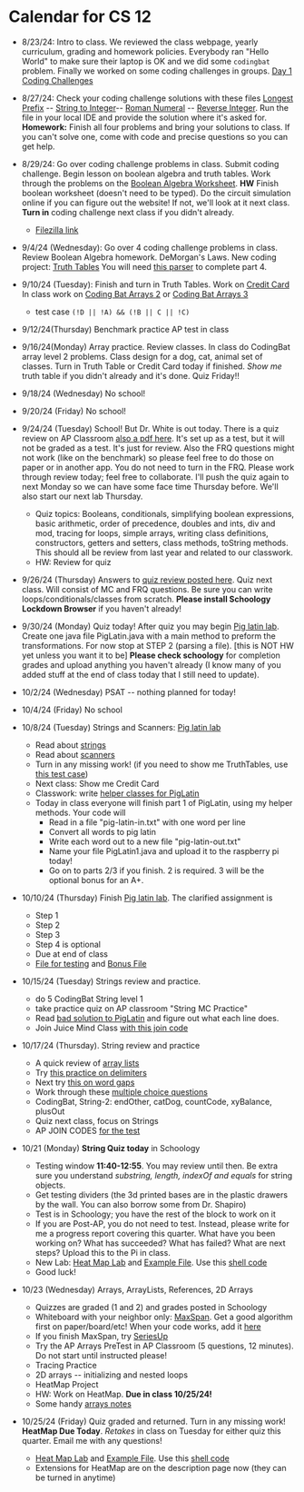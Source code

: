 # Calendar for CS 12

- 8/23/24: Intro to class. We reviewed the class webpage, yearly curriculum, grading and homework policies. Everybody ran "Hello World" to make sure their laptop is OK and we did some `codingbat` problem. Finally we worked on some coding challenges in groups. [Day 1 Coding Challenges](day01.md)


- 8/27/24: Check your coding challenge solutions with these files [Longest Prefix](../code/LongestPrefix.java) -- [String to Integer](../code/AtoIProblem.java)-- [Roman Numeral](../code/RomanToInt.java) -- [Reverse Integer](../code/ReverseInt.java). Run the file in your local IDE and provide the solution where it's asked for. **Homework:** Finish all four problems and bring your solutions to class. If you can't solve one, come with code and precise questions so you can get help.

- 8/29/24: Go over coding challenge problems in class. Submit coding challenge. Begin lesson on boolean algebra and truth tables. Work through the problems on the [Boolean Algebra Worksheet](./boolean.pdf). **HW** Finish boolean worksheet (doesn't need to be typed). Do the circuit simulation online if you can figure out the website! If not, we'll look at it next class. **Turn in** coding challenge next class if you didn't already.
	* [Filezilla link](https://filezilla-project.org/download.php?show_all=1)

- 9/4/24 (Wednesday): Go over 4 coding challenge problems in class. Review Boolean Algebra homework. DeMorgan's Laws. New coding project: [Truth Tables](../AP_shared/truth-tables.md) You will need [this parser](../code/BooleanExpressionParser.java) to complete part 4.

- 9/10/24 (Tuesday): Finish and turn in Truth Tables. Work on [Credit Card](../AP_shared/Credit_Card_Validation.pdf) In class work on [Coding Bat Arrays 2](https://codingbat.com/java/Array-2) or [Coding Bat Arrays 3](https://codingbat.com/java/Array-2)
	- test case `(!D || !A) && (!B || C || !C)`
- 9/12/24(Thursday) Benchmark practice AP test in class
- 9/16/24(Monday) Array practice. Review classes. In class do CodingBat array level 2 problems. Class design for a dog, cat, animal set of classes. Turn in Truth Table or Credit Card today if finished. *Show me* truth table if you didn't already and it's done. Quiz Friday!!
- 9/18/24 (Wednesday) No school!
- 9/20/24 (Friday) No school!
- 9/24/24 (Tuesday) School! But Dr. White is out today. There is a quiz review on AP Classroom [also a pdf here](../AP_shared/Quiz_Review_1.pdf). It's set up as a test, but it will not be graded as a test. It's just for review. Also the FRQ questions might not work (like on the benchmark) so please feel free to do those on paper or in another app. You do not need to turn in the FRQ. Please work through review today; feel free to collaborate. I'll push the quiz again to next Monday so we can have some face time Thursday before. We'll also start our next lab Thursday.
    - Quiz topics: Booleans, conditionals, simplifying boolean expressions, basic arithmetic, order of precedence, doubles and ints, div and mod, tracing for loops, simple arrays, writing class definitions, constructors, getters and setters, class methods, toString methods. This should all be review from last year and related to our classwork.
    - HW: Review for quiz
- 9/26/24 (Thursday) Answers to [quiz review posted here](../AP_shared/Review_1_key.pdf). Quiz next class. Will consist of MC and FRQ questions. Be sure you can write loops/conditionals/classes from scratch.
**Please install Schoology Lockdown Browser** if you haven't already!
- 9/30/24 (Monday) Quiz today! After quiz you may begin [Pig latin lab](../AP_shared/PigLatin.pdf). Create one java file PigLatin.java with a main method to preform the transformations. For now stop at STEP 2 (parsing a file). [this is NOT HW yet unless you want it to be] **Please check schoology** for completion grades and upload anything you haven't already (I know many of you added stuff at the end of class today that I still need to update).
- 10/2/24 (Wednesday) PSAT -- nothing planned for today!
- 10/4/24 (Friday) No school
- 10/8/24 (Tuesday) Strings and Scanners: [Pig latin lab](../AP_shared/PigLatin.pdf)
	- Read about [strings](../AP_shared/strings.md)
	- Read about [scanners](../AP_shared/scanners.md)
	- Turn in any missing work! (if you need to show me TruthTables, use [this test case](../AP_shared/true-check.md))
	- Next class: Show me Credit Card
	- Classwork: write [helper classes for PigLatin](../AP_shared/pig-helper.md)
	- Today in class everyone will finish part 1 of PigLatin, using my helper methods. Your code will
		- Read in a file "pig-latin-in.txt" with one word per line
		- Convert all words to pig latin
		- Write each word out to a new file "pig-latin-out.txt"
		- Name your file PigLatin1.java and upload it to the raspberry pi today!
		- Go on to parts 2/3 if you finish. 2 is required. 3 will be the optional bonus for an A+.
- 10/10/24 (Thursday) Finish [Pig latin lab](../AP_shared/PigLatin-2024.pdf). The clarified assignment is
	- Step 1
	- Step 2
	- Step 3
	- Step 4 is optional
	- Due at end of class
	- [File for testing](../AP_shared/PigLatin.txt) and [Bonus File](../AP_shared/PigLatinBonus.txt)
- 10/15/24 (Tuesday) Strings review and practice.
	- do 5 CodingBat String level 1
	- take practice quiz on AP classroom "String MC Practice"
	- Read [bad solution to PigLatin](../AP_shared/badpig.md) and figure out what each line does.
	- Join Juice Mind Class [with this join code](https://play.juicemind.com/joinTeam/ITiQApa9wPwnXKmabxJA)
- 10/17/24 (Thursday). String review and practice
	- A quick review of [array lists](../AP_shared/ArrayListReview.md)
	- Try [this practice on delimiters](https://runestone.academy/ns/books/published/csawesome/Unit7-ArrayList/2019delimitersQ3a.html)
	- Next try [this on word gaps](https://runestone.academy/ns/books/published/csawesome/Unit7-ArrayList/2016freeresponseQ4A.html)
	- Work through these [multiple choice questions](https://runestone.academy/ns/books/published/csawesome/Unit2-Using-Objects/Exercises.html)
	- CodingBat, String-2: endOther, catDog, countCode, xyBalance, plusOut
	- Quiz next class, focus on Strings
	- AP JOIN CODES [for the test](../AP_shared/apcodes.md)
- 10/21 (Monday) **String Quiz today** in Schoology
  - Testing window **11:40-12:55**. You may review until then. Be extra sure you understand *substring, length, indexOf and equals* for string objects.
  - Get testing dividers (the 3d printed bases are in the plastic drawers by the wall. You can also borrow some from Dr. Shapiro)
  - Test is in Schoology; you have the rest of the block to work on it
  - If you are Post-AP, you do not need to test. Instead, please write for me a progress report covering this quarter. What have you been working on? What has succeeded? What has failed? What are next steps? Upload this to the Pi in class.
  -  New Lab: [Heat Map Lab](../AP_shared/Unit_2/Heat_Map/Heat_Map.pdf) and [Example File](../AP_shared/Unit_2/Heat_Map/Dispersion_Example.pdf). Use this [shell code](../AP_shared/Unit_2/Heat_Map/HeatMap.java)
  - Good luck!
- 10/23 (Wednesday)	Arrays, ArrayLists, References, 2D Arrays
	- Quizzes are graded (1 and 2) and grades posted in Schoology
	- Whiteboard with your neighbor only: [MaxSpan](https://codingbat.com/prob/p189576). Get a good algorithm first on paper/board/etc! When your code works, add it [here](https://docs.google.com/document/d/1Dj7Zt57OYC9A5giVorg4gce8k8Fsi1h6pSQyZU1cDeU/edit?usp=sharing)
	- If you finish MaxSpan, try [SeriesUp](https://codingbat.com/prob/p104090)
	- Try the AP Arrays PreTest in AP Classroom (5 questions, 12 minutes). Do not start until instructed please!
	- Tracing Practice
	- 2D arrays -- initializing and nested loops
	- HeatMap Project
	- HW: Work on HeatMap. **Due in class 10/25/24!**
	- Some handy [arrays notes](../AP_shared/arrays.html)
- 10/25/24 (Friday) Quiz graded and returned. Turn in any missing work! **HeatMap Due Today**. *Retakes* in class on Tuesday for either quiz this quarter. Email me with any questions!
	- [Heat Map Lab](../AP_shared/Unit_2/Heat_Map/Heat_Map.pdf) and [Example File](../AP_shared/Unit_2/Heat_Map/Dispersion_Example.pdf). Use this [shell code](../AP_shared/Unit_2/Heat_Map/HeatMap.java)
	- Extensions for HeatMap are on the description page now (they can be turned in anytime)